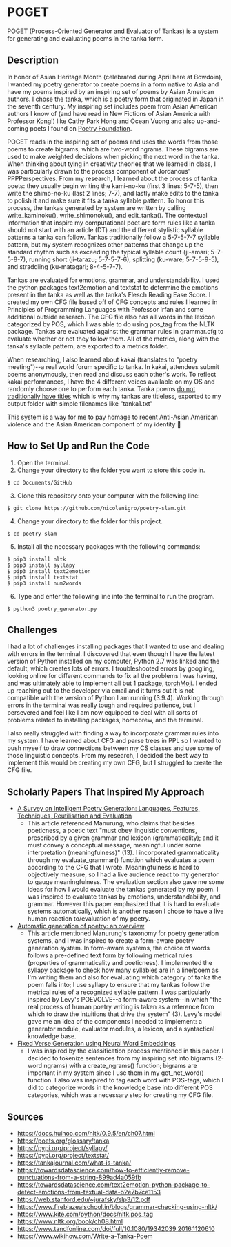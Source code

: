 # POGET
POGET (Process-Oriented Generator and Evaluator of Tankas) is a system for generating and evaluating poems in the tanka form.

## Description
In honor of Asian Heritage Month (celebrated during April here at Bowdoin), I wanted my poetry generator to create poems in a form native to Asia and have my poems inspired by an inspiring set of poems by Asian American authors. I chose the tanka, which is a poetry form that originated in Japan in the seventh century. My inspiring set includes poem from Asian American authors I know of (and have read in New Fictions of Asian America with Professor Kong!) like Cathy Park Hong and Ocean Vuong and also up-and-coming poets I found on [Poetry Foundation](https://www.poetryfoundation.org/collections/101589/asian-american-voices-in-poetry).

POGET reads in the inspiring set of poems and uses the words from those poems to create bigrams, which are two-word ngrams. These bigrams are used to make weighted decisions when picking the next word in the tanka. When thinking about tying in creativity theories that we learned in class, I was particularly drawn to the process component of Jordanous' PPPPerspectives. From my research, I learned about the process of tanka poets: they usually begin writing the kami-no-ku (first 3 lines; 5-7-5), then write the shimo-no-ku (last 2 lines; 7-7), and lastly make edits to the tanka to polish it and make sure it fits a tanka syllable pattern. To honor this process, the tankas generated by system are written by calling write_kaminoku(), write_shimonoku(), and edit_tanka(). The contextual information that inspire my computational poet are form rules like a tanka should not start with an article (DT) and the different stylistic syllable patterns a tanka can follow. Tankas traditionally follow a 5-7-5-7-7 syllable pattern, but my system recognizes other patterns that change up the standard rhythm such as exceeding the typical syllable count (ji-amari; 5-7-5-8-7), running short (ji-tarazu; 5-7-5-7-6), splitting (ku-ware; 5-7-5-9-5), and straddling (ku-matagari; 8-4-5-7-7). 

Tankas are evaluated for emotions, grammar, and understandability. I used the python packages text2emotion and textstat to determine the emotions present in the tanka as well as the tanka's Flesch Reading Ease Score. I created my own CFG file based off of CFG concepts and rules I learned in Principles of Programming Languages with Professor Irfan and some additional outside research. The CFG file also has all words in the lexicon categorized by POS, which I was able to do using pos_tag from the NLTK package. Tankas are evaluated against the grammar rules in grammar.cfg to evaluate whether or not they follow them. All of the metrics, along with the tanka's syllable pattern, are exported to a metrics folder.

When researching, I also learned about kakai (translates to "poetry meeting")--a real world forum specific to tanka. In kakai, attendees submit poems anonymously, then read and discuss each other's work. To reflect kakai performances, I have the 4 different voices available on my OS and randomly choose one to perform each tanka. Tanka poems [do not traditionally have titles](http://www.graceguts.com/essays/why-say-more-the-problem-of-titling-tanka) which is why my tankas are titleless, exported to my output folder with simple filenames like "tanka1.txt"

This system is a way for me to pay homage to recent Anti-Asian American violence and the Asian American component of my identity 💞

## How to Set Up and Run the Code
1. Open the terminal.
2. Change your directory to the folder you want to store this code in.  
```
$ cd Documents/GitHub
```
3. Clone this repository onto your computer with the following line:  
```
$ git clone https://github.com/nicolenigro/poetry-slam.git
```
4. Change your directory to the folder for this project.  
```
$ cd poetry-slam
```
5. Install all the necessary packages with the following commands:
```
$ pip3 install nltk
$ pip3 install syllapy
$ pip3 install text2emotion
$ pip3 install textstat
$ pip3 install num2words
```
6. Type and enter the following line into the terminal to run the program.  
```
$ python3 poetry_generator.py
```

## Challenges
I had a lot of challenges installing packages that I wanted to use and dealing with errors in the terminal. I discovered that even though I have the latest version of Python installed on my computer, Python 2.7 was linked and the default, which creates lots of errors. I troubleshooted errors by googling, looking online for different commands to fix all the problems I was having, and was ultimately able to implement all but 1 package, [torchMoji](https://github.com/huggingface/torchMoji). I ended up reaching out to the developer via email and it turns out it is not compatible with the version of Python I am running (3.9.4). Working through errors in the terminal was really tough and required patience, but I persevered and feel like I am now equipped to deal with all sorts of problems related to installing packages, homebrew, and the terminal.

I also really struggled with finding a way to incorporate grammar rules into my system. I have learned about CFG and parse trees in PPL so I wanted to push myself to draw connections between my CS classes and use some of those linguistic concepts. From my research, I decided the best way to implement this would be creating my own CFG, but I struggled to create the CFG file.

## Scholarly Papers That Inspired My Approach
* [A Survey on Intelligent Poetry Generation: Languages, Features, Techniques, Reutilisation and Evaluation](https://www.aclweb.org/anthology/W17-3502/)
	* This article referenced Manurung, who claims that besides poeticness, a poetic text "must obey linguistic conventions, prescribed by a given grammar and lexicon (grammaticality); and it must convey a conceptual message, meaningful under some interpretation (meaningfulness)" (13). I incorporated grammaticality through my evaluate_grammar() function which evaluates a poem according to the CFG that I wrote. Meaningfulness is hard to objectively measure, so I had a live audience react to my generator to gauge meaningfulness. The evaluation section also gave me some ideas for how I would evaluate the tankas generated by my poem. I was inspired to evaluate tankas by emotions, understandability, and grammar. However this paper emphasized that it is hard to evaluate systems automatically, which is another reason I chose to have a live human reaction to/evaluation of my poetry.
* [Automatic generation of poetry: an overview](https://www.researchgate.net/profile/Hugo-Goncalo-Oliveira/publication/228610670_Automatic_generation_of_poetry_an_overview/links/00b7d517eea41271af000000/Automatic-generation-of-poetry-an-overview.pdf)
	* This article mentioned Manurung's taxonomy for poetry generation systems, and I was inspired to create a form-aware poetry generation system. In form-aware systems, the choice of words follows a pre-defined text form by following metrical rules (properties of grammaticality and poeticness). I implemented the syllapy package to check how many syllables are in a line/poem as I'm writing them and also for evaluating which category of tanka the poem falls into; I use syllapy to ensure that my tankas follow the metrical rules of a recognized syllable pattern. I was particularly inspired by Levy's POEVOLVE--a form-aware system--in which "the real process of human poetry writing is taken as a reference from which to draw the intuitions that drive the system" (3). Levy's model gave me an idea of the components I needed to implement: a generator module, evaluator modules, a lexicon, and a syntactical knowledge base.
* [Fixed Verse Generation using Neural Word Embeddings](https://core.ac.uk/download/pdf/79584968.pdf)
	* I was inspired by the classification process mentioned in this paper. I decided to tokenize sentences from my inspiring set into bigrams (2-word ngrams) with a create_ngrams() function; bigrams are important in my system since I use them in my get_net_word() function. I also was inspired to tag each word with POS-tags, which I did to categorize words in the knowledge base into different POS categories, which was a necessary step for creating my CFG file.

## Sources
* https://docs.huihoo.com/nltk/0.9.5/en/ch07.html
* https://poets.org/glossary/tanka
* https://pypi.org/project/syllapy/
* https://pypi.org/project/textstat/
* https://tankajournal.com/what-is-tanka/
* https://towardsdatascience.com/how-to-efficiently-remove-punctuations-from-a-string-899ad4a059fb
* https://towardsdatascience.com/text2emotion-python-package-to-detect-emotions-from-textual-data-b2e7b7ce1153
* https://web.stanford.edu/~jurafsky/slp3/12.pdf
* https://www.fireblazeaischool.in/blogs/grammar-checking-using-nltk/
* https://www.kite.com/python/docs/nltk.pos_tag
* https://www.nltk.org/book/ch08.html
* https://www.tandfonline.com/doi/full/10.1080/19342039.2016.1120610
* https://www.wikihow.com/Write-a-Tanka-Poem
